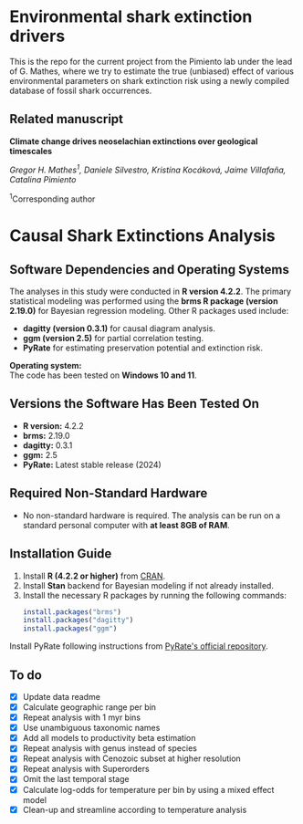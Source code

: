 # Environmental shark extinction drivers
This is the repo for the current project from the Pimiento lab under the lead of G. Mathes, where we try to estimate the true (unbiased) effect of various environmental parameters on shark extinction risk using a newly compiled database of fossil shark occurrences. 

## Related manuscript
**Climate change drives neoselachian extinctions over geological timescales**  

*Gregor H. Mathes<sup>1</sup>, Daniele Silvestro, Kristína Kocáková, Jaime Villafaña, Catalina Pimiento*
  
<sup>1</sup>Corresponding author

# Causal Shark Extinctions Analysis

## Software Dependencies and Operating Systems
The analyses in this study were conducted in **R version 4.2.2**. The primary statistical modeling was performed using the **brms R package (version 2.19.0)** for Bayesian regression modeling. Other R packages used include:
- **dagitty (version 0.3.1)** for causal diagram analysis.
- **ggm (version 2.5)** for partial correlation testing.
- **PyRate** for estimating preservation potential and extinction risk.

**Operating system:**  
The code has been tested on **Windows 10 and 11**.

## Versions the Software Has Been Tested On
- **R version:** 4.2.2  
- **brms:** 2.19.0  
- **dagitty:** 0.3.1  
- **ggm:** 2.5  
- **PyRate:** Latest stable release (2024)  

## Required Non-Standard Hardware
- No non-standard hardware is required. The analysis can be run on a standard personal computer with **at least 8GB of RAM**.

## Installation Guide
1. Install **R (4.2.2 or higher)** from [CRAN](https://cran.r-project.org/).
2. Install **Stan** backend for Bayesian modeling if not already installed.
3. Install the necessary R packages by running the following commands:
   ```r
   install.packages("brms")
   install.packages("dagitty")
   install.packages("ggm")
   ```

Install PyRate following instructions from [PyRate's official repository](https://github.com/dsilvestro/PyRate).



## To do  

- [X] Update data readme
- [X] Calculate geographic range per bin
- [X] Repeat analysis with 1 myr bins
- [X] Use unambiguous taxonomic names
- [X] Add all models to productivity beta estimation
- [X] Repeat analysis with genus instead of species
- [X] Repeat analysis with Cenozoic subset at higher resolution
- [X] Repeat analysis with Superorders
- [X] Omit the last temporal stage 
- [X] Calculate log-odds for temperature per bin by using a mixed effect model
- [X] Clean-up and streamline according to temperature analysis
